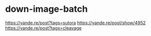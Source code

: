 # down-image-batch



https://yande.re/post?tags=sutora
https://yande.re/pool/show/4952
https://yande.re/post?tags=cleavage